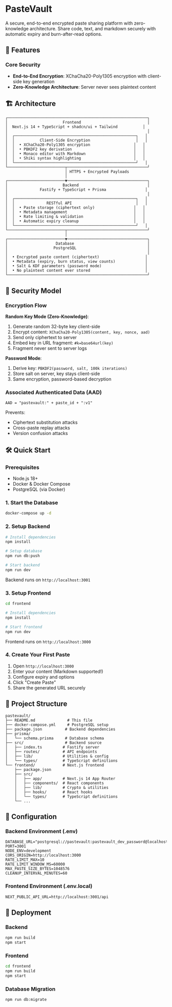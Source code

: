 # PasteVault

A secure, end-to-end encrypted paste sharing platform with zero-knowledge architecture. Share code, text, and markdown securely with automatic expiry and burn-after-read options.

## 🚀 Features

### Core Security
- **End-to-End Encryption**: XChaCha20-Poly1305 encryption with client-side key generation
- **Zero-Knowledge Architecture**: Server never sees plaintext content

## 🏗️ Architecture

```
┌─────────────────────────────────────────────────────────────┐
│                        Frontend                             │
│  Next.js 14 + TypeScript + shadcn/ui + Tailwind           │
│                                                             │
│  ┌─────────────────────────────────────────────────────┐   │
│  │           Client-Side Encryption                    │   │
│  │  • XChaCha20-Poly1305 encryption                   │   │
│  │  • PBKDF2 key derivation                           │   │
│  │  • Monaco editor with Markdown                     │   │
│  │  • Shiki syntax highlighting                       │   │
│  └─────────────────────────────────────────────────────┘   │
└─────────────────────────┬───────────────────────────────────┘
                          │ HTTPS + Encrypted Payloads
                          │
┌─────────────────────────▼───────────────────────────────────┐
│                        Backend                              │
│              Fastify + TypeScript + Prisma                 │
│                                                             │
│  ┌─────────────────────────────────────────────────────┐   │
│  │              RESTful API                            │   │
│  │  • Paste storage (ciphertext only)                 │   │
│  │  • Metadata management                             │   │
│  │  • Rate limiting & validation                      │   │
│  │  • Automatic expiry cleanup                        │   │
│  └─────────────────────────────────────────────────────┘   │
└─────────────────────────┬───────────────────────────────────┘
                          │
┌─────────────────────────▼───────────────────────────────────┐
│                     Database                                │
│                    PostgreSQL                               │
│                                                             │
│  • Encrypted paste content (ciphertext)                    │
│  • Metadata (expiry, burn status, view counts)             │
│  • Salt & KDF parameters (password mode)                   │
│  • No plaintext content ever stored                        │
└─────────────────────────────────────────────────────────────┘
```

## 🔐 Security Model

### Encryption Flow

**Random Key Mode (Zero-Knowledge)**:
1. Generate random 32-byte key client-side
2. Encrypt content: `XChaCha20-Poly1305(content, key, nonce, aad)`
3. Send only ciphertext to server
4. Embed key in URL fragment: `#k=base64url(key)`
5. Fragment never sent to server logs

**Password Mode**:
1. Derive key: `PBKDF2(password, salt, 100k iterations)`
2. Store salt on server, key stays client-side
3. Same encryption, password-based decryption

### Associated Authenticated Data (AAD)
```
AAD = "pastevault:" + paste_id + ":v1"
```

Prevents:
- Ciphertext substitution attacks
- Cross-paste replay attacks  
- Version confusion attacks

## 🛠️ Quick Start

### Prerequisites
- Node.js 18+
- Docker & Docker Compose
- PostgreSQL (via Docker)

### 1. Start the Database
```bash
docker-compose up -d
```

### 2. Setup Backend
```bash
# Install dependencies
npm install

# Setup database
npm run db:push

# Start backend
npm run dev
```
Backend runs on `http://localhost:3001`

### 3. Setup Frontend  
```bash
cd frontend

# Install dependencies
npm install

# Start frontend
npm run dev
```
Frontend runs on `http://localhost:3000`

### 4. Create Your First Paste
1. Open `http://localhost:3000`
2. Enter your content (Markdown supported!)
3. Configure expiry and options
4. Click "Create Paste"
5. Share the generated URL securely

## 📁 Project Structure

```
pastevault/
├── README.md              # This file
├── docker-compose.yml     # PostgreSQL setup
├── package.json          # Backend dependencies
├── prisma/
│   └── schema.prisma     # Database schema
├── src/                  # Backend source
│   ├── index.ts         # Fastify server
│   ├── routes/          # API endpoints
│   ├── lib/             # Utilities & config
│   └── types/           # TypeScript definitions
└── frontend/            # Next.js frontend
    ├── package.json
    ├── src/
    │   ├── app/         # Next.js 14 App Router
    │   ├── components/  # React components
    │   ├── lib/         # Crypto & utilities
    │   ├── hooks/       # React hooks
    │   └── types/       # TypeScript definitions
    └── ...
```

## 🔧 Configuration

### Backend Environment (.env)
```env
DATABASE_URL="postgresql://pastevault:pastevault_dev_password@localhost:5432/pastevault"
PORT=3001
NODE_ENV=development
CORS_ORIGIN=http://localhost:3000
RATE_LIMIT_MAX=10
RATE_LIMIT_WINDOW_MS=60000
MAX_PASTE_SIZE_BYTES=1048576
CLEANUP_INTERVAL_MINUTES=60
```

### Frontend Environment (.env.local)
```env
NEXT_PUBLIC_API_URL=http://localhost:3001/api
```

## 🚀 Deployment

### Backend
```bash
npm run build
npm start
```

### Frontend
```bash
cd frontend
npm run build
npm start
```

### Database Migration
```bash
npm run db:migrate
```
